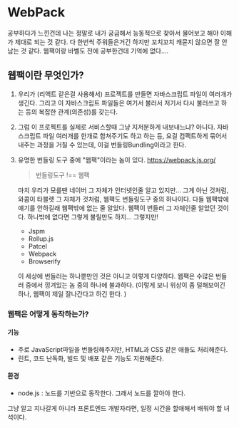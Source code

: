 # WebPack

공부하다가 느낀건데 나는 정말로 내가 궁금해서 능동적으로 찾아서 물어보고 해야 이해가 제대로 되는 것 같다. 다 한번씩 주워들은거긴 하지만 꼬치꼬치 캐묻지 않으면 잘 안남는 것 같다. 웹팩이랑 바벨도 전에 공부한건데 기억에 없다....



## 웹팩이란 무엇인가?

1. 우리가 (리액트 같은걸 사용해서) 프로젝트를 만들면 자바스크립트 파일이 여러개가 생긴다. 그리고 이 자바스크립트 파일들은 여기서 불러서 저기서 다시 불러쓰고 하는 등의 복잡한 관계(의존성)를 갖는다. 

2. 그럼 이 프로젝트를 실제로 서비스할때 그냥 지저분하게 내보내느냐? 아니다. 자바스크립트 파일 여러개를 한개로 합쳐주기도 하고 하는 등, 요걸 컴팩트하게 묶어서 내주는 과정을 거칠 수 있는데, 이걸 번들링Bundling이라고 한다. 

3. 유명한 번들링 도구 중에 "웹팩"이라는 놈이 있다.  https://webpack.js.org/

   > 번들링도구  !== 웹팩 

   마치 우리가 모를땐 네이버 그 자체가 인터넷인줄 알고 있지만... 그게 아닌 것처럼, 와콤이 타블렛 그 자체가 것처럼, 웹팩도 번들링도구 중의 하나이다. 다들 웹팩밖에 얘기를 안하길래 웹팩밖에 없는 줄 알았다. 웹팩이 번들러 그 자체인줄 알았던 것이다. 하나밖에 없다면 그렇게 불릴만도 하지...  그렇지만!

   - Jspm
   - Rollup.js
   - Patcel
   - Webpack
   - Browserify

   이 세상에 번들러는 하나뿐만인 것은 아니고 이렇게 다양하다. 웹팩은 수많은 번들러 중에서 낑겨있는 놈 중의 하나에 불과하다. (이렇게 보니 위상이 좀 덜해보이긴 하나, 웹팩이 제일 잘나간다고 하긴 한다. )



### 웹팩은 어떻게 동작하는가?



#### 기능

- 주로 JavaScript파일을 번들링해주지만, HTML과 CSS 같은 애들도 처리해준다. 
- 린트, 코드 난독화, 빌드 및 배포 같은 기능도 지원해준다. 

#### 환경

- node.js : 노드를 기반으로 동작한다. 그래서 노드를 깔아야  한다. 



그냥 알고 지나갈게 아니라 프론트엔드 개발자라면, 일정 시간을 할애해서 배워야 할 녀석이다. 